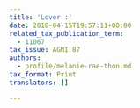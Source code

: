 ```yaml
---
title: 'Lover :'
date: 2018-04-15T19:57:11+00:00
related_tax_publication_term:
  - 11067
tax_issue: AGNI 87
authors:
  - profile/melanie-rae-thon.md
tax_format: Print
translators: []

---
```

